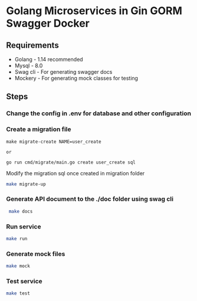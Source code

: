 # Golang Microservices in Gin GORM Swagger Docker

## Requirements

* Golang - 1.14 recommended
* Mysql - 8.0 
* Swag cli - For generating swagger docs
* Mockery  - For generating mock classes for testing

## Steps

### Change the config in .env for database and other configuration



### Create a migration file

```
make migrate-create NAME=user_create

or 

go run cmd/migrate/main.go create user_create sql

```

Modify the migration sql once created in migration folder


```sh
make migrate-up
```

###  Generate API document to the ./doc folder using <strong>swag cli</strong>
```sh
 make docs 
```

###  Run service
```sh
make run 
```

###  Generate mock files
```sh
make mock 
```

###  Test service
```sh
make test 
```